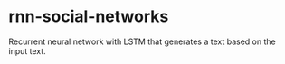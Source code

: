 # rnn-social-networks
Recurrent neural network with LSTM that generates a text based on the input text.
